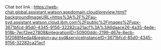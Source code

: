 Chat bot link :
https://web-chat.global.assistant.watson.appdomain.cloud/preview.html?backgroundImageURL=https%3A%2F%2Fau-syd.assistant.watson.cloud.ibm.com%2Fpublic%2Fimages%2Fupx-3671bfcd-85d0-4345-9156-32282ca21acf%3A%3A6daace26-4a35-4ede-918b-7ecf2ee27808&integrationID=50900ddc-2199-467e-8ecb-5f2088f4eda4&region=au-syd&serviceInstanceID=3671bfcd-85d0-4345-9156-32282ca21acf